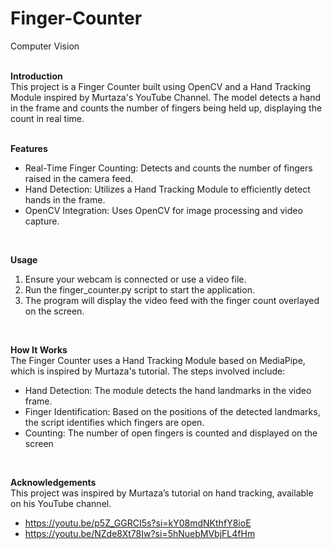 # Finger-Counter
Computer Vision <br/>
<br/>

**Introduction** <br/>
This project is a Finger Counter built using OpenCV and a Hand Tracking Module inspired by Murtaza's YouTube Channel. The model detects a hand in the frame and counts the number of fingers being held up, displaying the count in real time. <br/>
<br/>

**Features** <br/>
* Real-Time Finger Counting: Detects and counts the number of fingers raised in the camera feed.
* Hand Detection: Utilizes a Hand Tracking Module to efficiently detect hands in the frame.
* OpenCV Integration: Uses OpenCV for image processing and video capture. <br/>
<br/>

**Usage** <br/>
1. Ensure your webcam is connected or use a video file.
2. Run the finger_counter.py script to start the application.
3. The program will display the video feed with the finger count overlayed on the screen. <br/>
<br/>

**How It Works** <br/>
The Finger Counter uses a Hand Tracking Module based on MediaPipe, which is inspired by Murtaza's tutorial. The steps involved include: <br/>
* Hand Detection: The module detects the hand landmarks in the video frame.
* Finger Identification: Based on the positions of the detected landmarks, the script identifies which fingers are open.
* Counting: The number of open fingers is counted and displayed on the screen <br/>
<br/>

**Acknowledgements** <br/>
This project was inspired by Murtaza’s tutorial on hand tracking, available on his YouTube channel. <br/>
* https://youtu.be/p5Z_GGRCI5s?si=kY08mdNKthfY8ioE
* https://youtu.be/NZde8Xt78Iw?si=5hNuebMVbjFL4fHm
